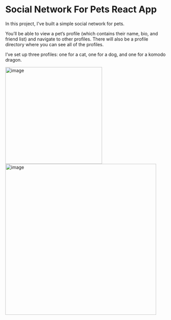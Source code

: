# Social Network For Pets React App

In this project, I've built a simple social network for pets.

You’ll be able to view a pet’s profile (which contains their name, bio, and friend list) and navigate to other profiles. There will also be a profile directory where you can see all of the profiles.

I’ve set up three profiles: one for a cat, one for a dog, and one for a komodo dragon.

<img width="302" alt="image" src="https://user-images.githubusercontent.com/85636187/210122045-b4bef239-c4b7-4f14-a6c1-0e5e56215454.png">

<img width="471" alt="image" src="https://user-images.githubusercontent.com/85636187/210122051-e618778c-8499-474a-b02c-5754ff1b1127.png">